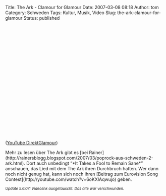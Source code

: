 Title: The Ark - Clamour for Glamour
Date: 2007-03-08 08:18
Author: tom
Category: Schweden
Tags: Kultur, Musik, Video
Slug: the-ark-clamour-for-glamour
Status: published

<p>
<object width="425" height="350">
<param name="movie" value="http://www.youtube.com/v/9iq4LGH9qZI"></param><param name="wmode" value="transparent"></param>

<embed src="http://www.youtube.com/v/9iq4LGH9qZI" type="application/x-shockwave-flash" wmode="transparent" width="425" height="350">
</embed>
</object>
  
([YouTube DirektGlamour](http://youtube.com/watch?v=9iq4LGH9qZI))

</p>
Mehr zu lesen über The Ark gibt es [bei
Rainer](http://rainersblogg.blogspot.com/2007/03/poprock-aus-schweden-2-ark.html).
Dort auch unbedingt “*It Takes a Fool to Remain Sane*” anschauen, das
Lied mit dem The Ark ihren Durchbruch hatten. Wer dann noch nicht genug
hat, kann sich noch ihren [Beitrag zum Eurovision Song
Contest](http://youtube.com/watch?v=6oKXIAqwujo) geben.

<small>*Update 5.6.07: Videolink ausgetauscht. Das alte war
verschwunden.*</small>

